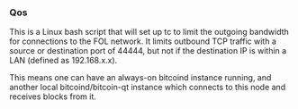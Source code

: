 ### Qos ###

This is a Linux bash script that will set up tc to limit the outgoing bandwidth for connections to the FOL network. It limits outbound TCP traffic with a source or destination port of 44444, but not if the destination IP is within a LAN (defined as 192.168.x.x).

This means one can have an always-on bitcoind instance running, and another local bitcoind/bitcoin-qt instance which connects to this node and receives blocks from it.
